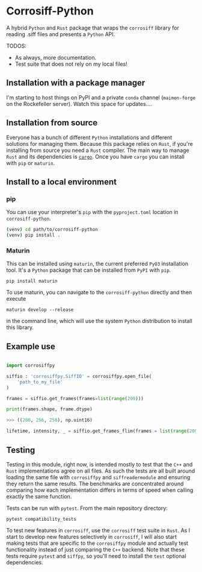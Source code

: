 # Corrosiff-Python

A hybrid `Python` and `Rust` package that wraps the
`corrosiff` library for reading .siff files and
presents a `Python` API.

TODOS:

-   As always, more documentation.
-   Test suite that does not rely on my local files!

Installation with a package manager
----------------------------------

I'm starting to host things on PyPI and a private
`conda` channel (`maimon-forge` on the Rockefeller
server). Watch this space for updates....

Installation from source
--------------------------

Everyone has a bunch of different `Python`
installations and different solutions for
managing them. Because this package relies on
`Rust`, if you're installing from source
you need a `Rust` compiler. The main way to manage
`Rust` and its dependencies is [`cargo`](https://doc.rust-lang.org/cargo/getting-started/installation.html).
Once you have `cargo` you can install with `pip` or
`maturin`.

## Install to a local environment

### pip

You can use your interpreter's `pip` with
the `pyproject.toml` location in `corrosiff-python`.

```sh
(venv) cd path/to/corrosiff-python
(venv) pip install .
```

### Maturin

This can be installed using `maturin`, the
current preferred `PyO3` installation tool. It's
a `Python` package that can be installed from `PyPI`
with `pip`.

`pip install maturin`

To use maturin, you can navigate to the `corrosiff-python`
directly and then execute

```
maturin develop --release
```

in the command line, which will use the system `Python`
distribution to install this library.

Example use
------------

```python

import corrosiffpy

siffio : 'corrosiffpy.SiffIO' = corrosiffpy.open_file(
    'path_to_my_file'
)

frames = siffio.get_frames(frames=list(range(200)))

print(frames.shape, frame.dtype)

>>> ((200, 256, 256), np.uint16)

lifetime, intensity, _ = siffio.get_frames_flim(frames = list(range(200)))

```

Testing
----------

Testing in this module, right now, is intended mostly to test that
the `C++` and `Rust` implementations agree on all files. As such
the tests are all built around loading the same file with
`corrosiffpy` and `siffreadermodule` and ensuring they return the same
results. The benchmarks are concentrated around comparing how each
implementation differs in terms of speed when calling exactly the same function.

Tests can be run with `pytest`. From the main repository directory:

```
pytest compatibility_tests
```

To test new features in `corrosiff`, use the `corrosiff` test suite in `Rust`. As
I start to develop new features selectively in `corrosiff`, I will also start making
tests that are specific to the `corrosiffpy` module and actually test functionality
instead of just comparing the `C++` backend. Note that these tests require
`pytest` and `siffpy`, so you'll need to install the `test` optional dependencies.
